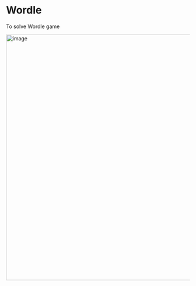 # Wordle
To solve Wordle game


<img width="672" alt="image" src="https://user-images.githubusercontent.com/20752545/164354757-8fedb628-42df-400f-b9f1-c88f95403672.png">
